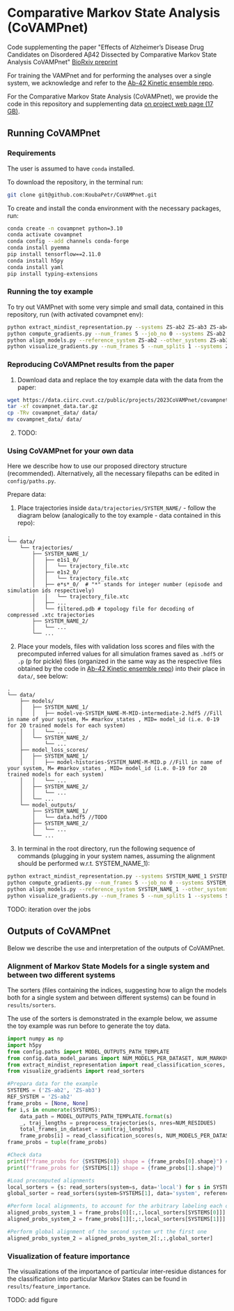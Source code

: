 # Comparative Markov State Analysis (CoVAMPnet)

Code supplementing the paper "Effects of Alzheimer’s Disease Drug Candidates on Disordered Aβ42 Dissected by Comparative Markov State Analysis CoVAMPnet" [BioRxiv preprint](https://www.biorxiv.org/content/10.1101/2023.01.06.523007v1)

For training the VAMPnet and for performing the analyses over a single system, we acknowledge and refer to the [Ab-42 Kinetic ensemble repo](https://github.com/vendruscolo-lab/ab42-kinetic-ensemble).

For the Comparative Markov State Analysis (CoVAMPnet), we provide the code in this repository and supplementing data [on project web page (17 GB)](https://data.ciirc.cvut.cz/public/projects/2023CoVAMPnet/covampnet_data.tar.gz).

## Running CoVAMPnet

### Requirements

The user is assumed to have `conda` installed.

To download the repository, in the terminal run:
```bash
git clone git@github.com:KoubaPetr/CoVAMPnet.git 
```

To create and install the conda environment with the necessary packages, run:

```bash
conda create -n covampnet python=3.10
conda activate covampnet
conda config --add channels conda-forge
conda install pyemma
pip install tensorflow==2.11.0
conda install h5py
conda install yaml
pip install typing-extensions
```

### Running the toy example

To try out VAMPnet with some very simple and small data, contained in this repository, run (with activated covampnet env):

```bash
python extract_mindist_representation.py --systems ZS-ab2 ZS-ab3 ZS-ab4
python compute_gradients.py --num_frames 5 --job_no 0 --systems ZS-ab2 ZS-ab3 ZS-ab4
python align_models.py --reference_system ZS-ab2 --other_systems ZS-ab3 ZS-ab4
python visualize_gradients.py --num_frames 5 --num_splits 1 --systems ZS-ab2 ZS-ab3 ZS-ab4 --reference_system ZS-ab2
```

### Reproducing CoVAMPnet results from the paper

1) Download data and replace the toy example data with the data from the paper:

```bash
wget https://data.ciirc.cvut.cz/public/projects/2023CoVAMPnet/covampnet_data.tar.gz
tar -xf covampnet_data.tar.gz
cp -TRv covampnet_data/ data/
mv covampnet_data/ data/
```

2) TODO:

### Using CoVAMPnet for your own data
Here we describe how to use our proposed directory structure (recommended). Alternatively, all the necessary filepaths can be edited in `config/paths.py`.

Prepare data:
1) Place trajectories inside `data/trajectories/SYSTEM_NAME/` - follow the diagram below (analogically to the toy example - data contained in this repo):
```
.
└── data/
    └── trajectories/
        ├── SYSTEM_NAME_1/
        │   ├── e1s1_0/
        │   │   └── trajectory_file.xtc
        │   ├── e1s2_0/
        │   │   └── trajectory_file.xtc
        │   ├── e*s*_0/  # "*" stands for integer number (episode and simulation ids respectively)
        │   │   └── trajectory_file.xtc
        │   ├── ...
        │   └── filtered.pdb # topology file for decoding of compressed .xtc trajectories
        ├── SYSTEM_NAME_2/
        │   └── ...
        └── ...
```

2) Place your models, files with validation loss scores and files with the precomputed inferred values for all simulation frames saved as `.hdf5` or `.p` (p for pickle) files (organized in the same way as the respective files obtained by the code in [Ab-42 Kinetic ensemble repo](https://github.com/vendruscolo-lab/ab42-kinetic-ensemble)) into their place in `data/`, see below:
```
.
└── data/
    ├── models/
    │   ├── SYSTEM_NAME_1/
    │   │   ├── model-ve-SYSTEM_NAME-M-MID-intermediate-2.hdf5 //Fill in name of your system, M= #markov_states , MID= model_id (i.e. 0-19 for 20 trained models for each system)
    │   │   └── ...
    │   └── SYSTEM_NAME_2/
    │       └── ...
    ├── model_loss_scores/
    │   ├── SYSTEM_NAME_1/
    │   │   ├── model-histories-SYSTEM_NAME-M-MID.p //Fill in name of your system, M= #markov_states , MID= model_id (i.e. 0-19 for 20 trained models for each system)
    │   │   └── ...    
    │   ├── SYSTEM_NAME_2/
    │   │   └── ...
    │   └── ...
    └── model_outputs/
        ├── SYSTEM_NAME_1/
        │   └── data.hdf5 //TODO
        ├── SYSTEM_NAME_2/
        │   └── ...
        └── ...

```

3) In terminal in the root directory, run the following sequence of commands (plugging in your system names, assuming the alignment should be performed w.r.t. SYSTEM_NAME_1):
```bash
python extract_mindist_representation.py --systems SYSTEM_NAME_1 SYSTEM_NAME_2 SYSTEM_NAME_3
python compute_gradients.py --num_frames 5 --job_no 0 --systems SYSTEM_NAME_1 SYSTEM_NAME_2 SYSTEM_NAME_3
python align_models.py --reference_system SYSTEM_NAME_1 --other_systems SYSTEM_NAME_2 SYSTEM_NAME_3
python visualize_gradients.py --num_frames 5 --num_splits 1 --systems SYSTEM_NAME_2 SYSTEM_NAME_3 --reference_system SYSTEM_NAME_1
```

TODO: iteration over the jobs

## Outputs of CoVAMPnet

Below we describe the use and interpretation of the outputs of CoVAMPnet.

### Alignment of Markov State Models for a single system and between two different systems

The sorters (files containing the indices, suggesting how to align the models both for a single system and between different systems) can be found in `results/sorters`.

The use of the sorters is demonstrated in the example below, we assume the toy example was run before to generate the toy data.
    
```python
import numpy as np
import h5py
from config.paths import MODEL_OUTPUTS_PATH_TEMPLATE
from config.data_model_params import NUM_MODELS_PER_DATASET, NUM_MARKOV_STATES, NUM_RESIDUES
from extract_mindist_representation import read_classification_scores, preprocess_trajectories
from visualize_gradients import read_sorters

#Prepara data for the example
SYSTEMS = ('ZS-ab2', 'ZS-ab3')
REF_SYSTEM = 'ZS-ab2'
frame_probs = [None, None]
for i,s in enumerate(SYSTEMS):
    data_path = MODEL_OUTPUTS_PATH_TEMPLATE.format(s)
    _, traj_lengths = preprocess_trajectories(s, nres=NUM_RESIDUES)
    total_frames_in_dataset = sum(traj_lengths)
    frame_probs[i] = read_classification_scores(s, NUM_MODELS_PER_DATASET, NUM_MARKOV_STATES, total_frames_in_dataset) #load Markov State probabilities for all frames and all models organized in a single array
frame_probs = tuple(frame_probs)

#Check data
print(f"frame_probs for {SYSTEMS[0]} shape = {frame_probs[0].shape}") #This should correspond to the shape of (NUM_MODELS, NUM_FRAMES, NUM_MARKOV_STATES)
print(f"frame_probs for {SYSTEMS[1]} shape = {frame_probs[1].shape}")

#Load precomputed alignments
local_sorters = {s: read_sorters(system=s, data='local') for s in SYSTEMS}
global_sorter = read_sorters(system=SYSTEMS[1], data='system', reference_system=REF_SYSTEM) #we are aligning wrt 'ZS-ab2', therefore alignment for 'ZS-ab2' is trivial and we dont need it

#Perform local alignments, to account for the arbitrary labeling each of the independently trained models have - even if all models are trained on the same data
aligned_probs_system_1 = frame_probs[0][:,:,local_sorters[SYSTEMS[0]]]
aligned_probs_system_2 = frame_probs[1][:,:,local_sorters[SYSTEMS[1]]]

#Perform global alignment of the second system wrt the first one
aligned_probs_system_2 = aligned_probs_system_2[:,:,global_sorter]

```

### Visualization of feature importance

The visualizations of the importance of particular inter-residue distances for the classification into particular Markov States can be found in `results/feature_importance`.

TODO: add figure
